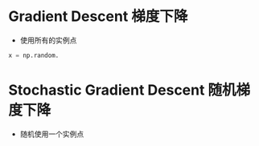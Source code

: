 # Gradient Descent 梯度下降
- 使用所有的实例点
```py
x = np.random.
```

# Stochastic Gradient Descent 随机梯度下降
-  随机使用一个实例点
